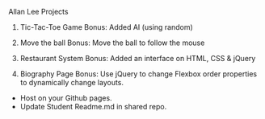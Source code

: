 Allan Lee Projects
1. Tic-Tac-Toe Game 
Bonus: Added AI (using random)

2. Move the ball
Bonus: Move the ball to follow the mouse

3. Restaurant System
Bonus: Added an interface on HTML, CSS & jQuery

4. Biography Page
Bonus: Use jQuery to change Flexbox order properties to dynamically change layouts.

* Host on your Github pages.
* Update Student Readme.md in shared repo.
